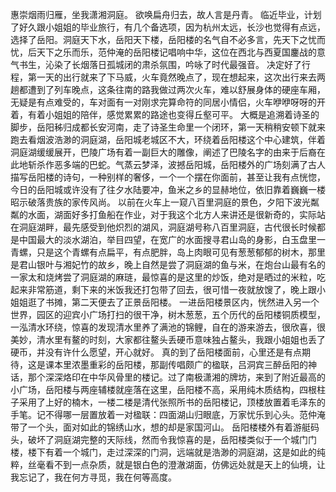 ﻿惠崇烟雨归雁，坐我潇湘洞庭。 
欲唤扁舟归去，故人言是丹青。 
临近毕业，计划了好久跟小姐姐的毕业旅行，有几个备选项，因为杭州太远，长沙也觉得有点远，选择了岳阳。洞庭天下水，岳阳天下楼，岳阳楼的名气自不必多言，先天下之忧而忧，后天下之乐而乐，范仲淹的岳阳楼记唱响中华，这位在西北与西夏国鏖战的意气书生，沁染了长烟落日孤城闭的肃杀氛围，吟咏了时代最强音。
决定好了行程，第一天的出行就来了下马威，火车竟然晚点了，现在想起来，这次出行来去两趟都遭到了列车晚点，这条往南的路我做过两次火车，难以舒展身体的硬座车厢，无疑是有点难受的，车对面有一对刚求完算命符的同居小情侣，火车咿咿呀呀的开着，有着小姐姐的陪伴，感觉累累的路途也变得丘壑可平。
大概是追溯着诗圣的脚步，岳阳秭归成都长安河南，走了诗圣生命里一个闭环，第一天稍稍安顿下就来跑去看烟波浩渺的洞庭湖，岳阳城老城区不大，环绕着岳阳楼这个中心建筑，伴着洞庭湖缓缓展开，巴陵广场有着一副巨大的雕像，阐述了巴陵名字的由来于后裔在此地斩杀作恶多端的巴蛇。气蒸云梦泽，波撼岳阳城，岳阳楼外的广场刻满了古人描写岳阳楼的诗句，一种别样的奢侈，一个一个摆在你面前，甚至让我有点恍惚，今日的岳阳城或许没有了往夕水陆要冲，鱼米之乡的显赫地位，依旧靠着巍巍一楼昭示破落贵族的家传风尚。
以前在火车上一窥八百里洞庭的景色，夕阳下波光粼粼的水面，湖面好多打鱼船在作业，对于我这个北方人来讲还是很新奇的，实际站在洞庭湖畔，最先感受到他炽烈的湖风，洞庭湖号称八百里洞庭，古代很长时候都是中国最大的淡水湖泊，举目四望，在宽广的水面搜寻君山岛的身影，白玉盘里一青螺，只是这个青螺有点扁平，有点肥胖，岛上肉眼可见有葱葱郁郁的树木，那里是君山银叶与湘妃竹的故乡，晚上自然是尝了洞庭湖的鱼与米，在炮台山最有名的一家太和烧烤尝了洞庭湖的麻琏，最惊喜的是这里的炒饭，绝对是晒过的米粒，吃起来非常筋道，剩下来的米饭我还打包带了回去，很可惜一夜就放馊了，晚上跟小姐姐逛了书摊，第二天便去了正景岳阳楼。
一进岳阳楼景区内，恍然进入另一个世界，园区的迎宾小广场打扫的很干净，树木葱葱，五个历代的岳阳楼铜质模型，一泓清水环绕，惊喜的发现清水里养了满池的锦鲤，自在的游来游去，很欣喜，很美妙，清水里有鳌的时刻，大家都往鳌头丢硬币意味独占鳌头，我跟小姐姐也丢了硬币，并没有许什么愿望，开心就好。
真的到了岳阳楼面前，心里还是有点期待，这是课本里浓墨重彩的岳阳楼，那副传唱颇广的楹联，吕洞宾三醉岳阳的神话，那个深深烙印在中华风骨里的楼记。过了南极潇湘的牌坊，来到了附近最高的小广场，岳阳楼与两座辅楼就座落在这里，岳阳楼不高，采用纯木质结构，四根柱子采用了上好的楠木，一楼二楼是清代张照所书的岳阳楼记，顶楼放置着毛泽东的手笔。记不得哪一层置放着一对楹联：四面湖山归眼底，万家忧乐到心头。范仲淹带了一个头，面对如此的锦绣山水，想的却是家国河山。
岳阳楼楼外有着游艇码头，破坏了洞庭湖完整的天际线，然而令我惊喜的是，岳阳楼类似于一个城门门楼，楼下有着一个城门，走过深深的门洞，远端就是浩渺的洞庭湖，这是如此的纯粹，丝毫看不到一点杂质，就是银白色的澄澈湖面，仿佛远处就是天上的仙境，让我忘记了，我在何方寻觅，我在何等高度。

